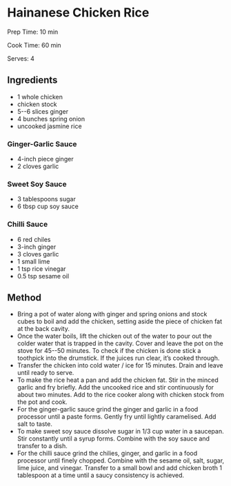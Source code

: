 # Hainanese Chicken Rice

Prep Time: 10 min

Cook Time: 60 min

Serves: 4

## Ingredients

- 1 whole chicken
- chicken stock
- 5--6 slices ginger
- 4 bunches spring onion
- uncooked jasmine rice

### Ginger-Garlic Sauce

- 4-inch piece ginger
- 2 cloves garlic

### Sweet Soy Sauce

- 3 tablespoons sugar
- 6 tbsp cup soy sauce

### Chilli Sauce

- 6 red chiles
- 3-inch ginger
- 3 cloves garlic
- 1 small lime
- 1 tsp rice vinegar
- 0.5 tsp sesame oil

## Method

- Bring a pot of water along with ginger and spring onions and stock cubes to boil and add the chicken, setting aside the piece of chicken fat at the back cavity.
- Once the water boils, lift the chicken out of the water to pour out the colder water that is trapped in the cavity. Cover and leave the pot on the stove for 45--50 minutes. To check if the chicken is done stick a toothpick into the drumstick. If the juices run clear, it’s cooked through.
- Transfer the chicken into cold water / ice for 15 minutes. Drain and leave until ready to serve.
- To make the rice heat a pan and add the chicken fat. Stir in the minced garlic and fry briefly. Add the uncooked rice and stir continuously for about two minutes. Add to the rice cooker along with chicken stock from the pot and cook.
- For the ginger-garlic sauce grind the ginger and garlic in a food processor until a paste forms. Gently fry until lightly caramelised. Add salt to taste.
- To make sweet soy sauce dissolve sugar in 1/3 cup water in a saucepan. Stir constantly until a syrup forms. Combine with the soy sauce and transfer to a dish.
- For the chilli sauce grind the chilies, ginger, and garlic in a food processor until finely chopped. Combine with the sesame oil, salt, sugar, lime juice, and vinegar. Transfer to a small bowl and add chicken broth 1 tablespoon at a time until a saucy consistency is achieved.
